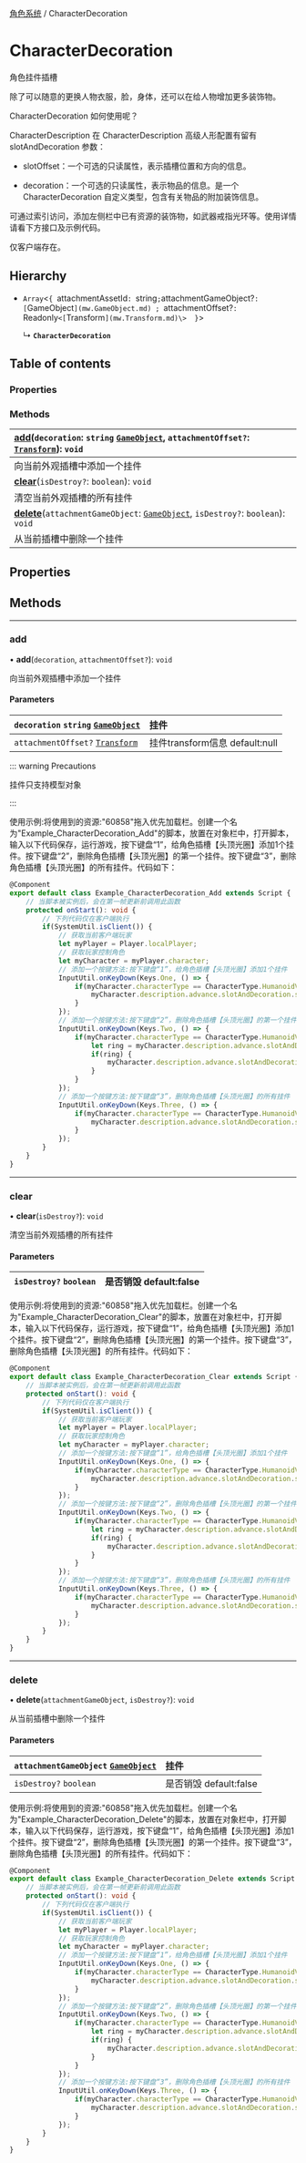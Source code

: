 [角色系统](../groups/角色系统.角色系统.md) / CharacterDecoration

# CharacterDecoration <Badge type="tip" text="Class" /> <Score text="CharacterDecoration" />

角色挂件插槽

除了可以随意的更换人物衣服，脸，身体，还可以在给人物增加更多装饰物。

CharacterDecoration 如何使用呢？

CharacterDescription 在 CharacterDescription 高级人形配置有留有 slotAndDecoration 参数：

- slotOffset：一个可选的只读属性，表示插槽位置和方向的信息。

- decoration：一个可选的只读属性，表示物品的信息。是一个 CharacterDecoration 自定义类型，包含有关物品的附加装饰信息。

可通过索引访问，添加左侧栏中已有资源的装饰物，如武器戒指光环等。使用详情请看下方接口及示例代码。

仅客户端存在。

## Hierarchy

- `Array`<`{ `attachmentAssetId`: `string` ; `attachmentGameObject?`: [`GameObject`](mw.GameObject.md) ; `attachmentOffset?`: `Readonly`<[`Transform`](mw.Transform.md)\>  }`\>

  ↳ **`CharacterDecoration`**

## Table of contents

### Properties <Score text="Properties" /> 

### Methods <Score text="Methods" /> 
| **[add](mw.CharacterDecoration.md#add)**(`decoration`: `string`  [`GameObject`](mw.GameObject.md), `attachmentOffset?`: [`Transform`](mw.Transform.md)): `void`   |
| :-----|
| 向当前外观插槽中添加一个挂件|
| **[clear](mw.CharacterDecoration.md#clear)**(`isDestroy?`: `boolean`): `void`   |
| 清空当前外观插槽的所有挂件|
| **[delete](mw.CharacterDecoration.md#delete)**(`attachmentGameObject`: [`GameObject`](mw.GameObject.md), `isDestroy?`: `boolean`): `void`   |
| 从当前插槽中删除一个挂件|

## Properties

## Methods

___

### add <Score text="add" /> 

• **add**(`decoration`, `attachmentOffset?`): `void` 

向当前外观插槽中添加一个挂件

#### Parameters

| `decoration` `string`  [`GameObject`](mw.GameObject.md) | 挂件 |
| :------ | :------ |
| `attachmentOffset?` [`Transform`](mw.Transform.md) | 挂件transform信息 default:null |


::: warning Precautions

挂件只支持模型对象

:::

<span style="font-size: 14px;">
使用示例:将使用到的资源:"60858"拖入优先加载栏。创建一个名为"Example_CharacterDecoration_Add"的脚本，放置在对象栏中，打开脚本，输入以下代码保存，运行游戏，按下键盘“1”，给角色插槽【头顶光圈】添加1个挂件。按下键盘“2”，删除角色插槽【头顶光圈】的第一个挂件。按下键盘“3”，删除角色插槽【头顶光圈】的所有挂件。代码如下：
</span>

```ts
@Component
export default class Example_CharacterDecoration_Add extends Script {
    // 当脚本被实例后，会在第一帧更新前调用此函数
    protected onStart(): void {
        // 下列代码仅在客户端执行
        if(SystemUtil.isClient()) {
            // 获取当前客户端玩家
            let myPlayer = Player.localPlayer;
            // 获取玩家控制角色
            let myCharacter = myPlayer.character;
            // 添加一个按键方法:按下键盘“1”，给角色插槽【头顶光圈】添加1个挂件
            InputUtil.onKeyDown(Keys.One, () => {
                if(myCharacter.characterType == CharacterType.HumanoidV2) {
                    myCharacter.description.advance.slotAndDecoration.slot[HumanoidSlotType.Rings].decoration.add("60858", new Transform(new Vector(0, 0, MathUtil.randomInt(0, 100)), Rotation.zero, Vector.one.multiply(0.1)));
                }
            });
            // 添加一个按键方法:按下键盘“2”，删除角色插槽【头顶光圈】的第一个挂件
            InputUtil.onKeyDown(Keys.Two, () => {
                if(myCharacter.characterType == CharacterType.HumanoidV2) {
                    let ring = myCharacter.description.advance.slotAndDecoration.slot[HumanoidSlotType.Rings].decoration[0].attachmentGameObject;
                    if(ring) {
                        myCharacter.description.advance.slotAndDecoration.slot[HumanoidSlotType.Rings].decoration.delete(ring, true);
                    }
                }
            });
            // 添加一个按键方法:按下键盘“3”，删除角色插槽【头顶光圈】的所有挂件
            InputUtil.onKeyDown(Keys.Three, () => {
                if(myCharacter.characterType == CharacterType.HumanoidV2) {
                    myCharacter.description.advance.slotAndDecoration.slot[HumanoidSlotType.Rings].decoration.clear(true);
                }
            });
        }
    }
}
```

___

### clear <Score text="clear" /> 

• **clear**(`isDestroy?`): `void` 

清空当前外观插槽的所有挂件

#### Parameters

| `isDestroy?` `boolean` | 是否销毁 default:false |
| :------ | :------ |


<span style="font-size: 14px;">
使用示例:将使用到的资源:"60858"拖入优先加载栏。创建一个名为"Example_CharacterDecoration_Clear"的脚本，放置在对象栏中，打开脚本，输入以下代码保存，运行游戏，按下键盘“1”，给角色插槽【头顶光圈】添加1个挂件。按下键盘“2”，删除角色插槽【头顶光圈】的第一个挂件。按下键盘“3”，删除角色插槽【头顶光圈】的所有挂件。代码如下：
</span>

```ts
@Component
export default class Example_CharacterDecoration_Clear extends Script {
    // 当脚本被实例后，会在第一帧更新前调用此函数
    protected onStart(): void {
        // 下列代码仅在客户端执行
        if(SystemUtil.isClient()) {
            // 获取当前客户端玩家
            let myPlayer = Player.localPlayer;
            // 获取玩家控制角色
            let myCharacter = myPlayer.character;
            // 添加一个按键方法:按下键盘“1”，给角色插槽【头顶光圈】添加1个挂件
            InputUtil.onKeyDown(Keys.One, () => {
                if(myCharacter.characterType == CharacterType.HumanoidV2) {
                    myCharacter.description.advance.slotAndDecoration.slot[HumanoidSlotType.Rings].decoration.add("60858", new Transform(new Vector(0, 0, MathUtil.randomInt(0, 100)), Rotation.zero, Vector.one.multiply(0.1)));
                }
            });
            // 添加一个按键方法:按下键盘“2”，删除角色插槽【头顶光圈】的第一个挂件
            InputUtil.onKeyDown(Keys.Two, () => {
                if(myCharacter.characterType == CharacterType.HumanoidV2) {
                    let ring = myCharacter.description.advance.slotAndDecoration.slot[HumanoidSlotType.Rings].decoration[0].attachmentGameObject;
                    if(ring) {
                        myCharacter.description.advance.slotAndDecoration.slot[HumanoidSlotType.Rings].decoration.delete(ring, true);
                    }
                }
            });
            // 添加一个按键方法:按下键盘“3”，删除角色插槽【头顶光圈】的所有挂件
            InputUtil.onKeyDown(Keys.Three, () => {
                if(myCharacter.characterType == CharacterType.HumanoidV2) {
                    myCharacter.description.advance.slotAndDecoration.slot[HumanoidSlotType.Rings].decoration.clear(true);
                }
            });
        }
    }
}
```

___

### delete <Score text="delete" /> 

• **delete**(`attachmentGameObject`, `isDestroy?`): `void` 

从当前插槽中删除一个挂件

#### Parameters

| `attachmentGameObject` [`GameObject`](mw.GameObject.md) | 挂件 |
| :------ | :------ |
| `isDestroy?` `boolean` | 是否销毁 default:false |


<span style="font-size: 14px;">
使用示例:将使用到的资源:"60858"拖入优先加载栏。创建一个名为"Example_CharacterDecoration_Delete"的脚本，放置在对象栏中，打开脚本，输入以下代码保存，运行游戏，按下键盘“1”，给角色插槽【头顶光圈】添加1个挂件。按下键盘“2”，删除角色插槽【头顶光圈】的第一个挂件。按下键盘“3”，删除角色插槽【头顶光圈】的所有挂件。代码如下：
</span>

```ts
@Component
export default class Example_CharacterDecoration_Delete extends Script {
    // 当脚本被实例后，会在第一帧更新前调用此函数
    protected onStart(): void {
        // 下列代码仅在客户端执行
        if(SystemUtil.isClient()) {
            // 获取当前客户端玩家
            let myPlayer = Player.localPlayer;
            // 获取玩家控制角色
            let myCharacter = myPlayer.character;
            // 添加一个按键方法:按下键盘“1”，给角色插槽【头顶光圈】添加1个挂件
            InputUtil.onKeyDown(Keys.One, () => {
                if(myCharacter.characterType == CharacterType.HumanoidV2) {
                    myCharacter.description.advance.slotAndDecoration.slot[HumanoidSlotType.Rings].decoration.add("60858", new Transform(new Vector(0, 0, MathUtil.randomInt(0, 100)), Rotation.zero, Vector.one.multiply(0.1)));
                }
            });
            // 添加一个按键方法:按下键盘“2”，删除角色插槽【头顶光圈】的第一个挂件
            InputUtil.onKeyDown(Keys.Two, () => {
                if(myCharacter.characterType == CharacterType.HumanoidV2) {
                    let ring = myCharacter.description.advance.slotAndDecoration.slot[HumanoidSlotType.Rings].decoration[0].attachmentGameObject;
                    if(ring) {
                        myCharacter.description.advance.slotAndDecoration.slot[HumanoidSlotType.Rings].decoration.delete(ring, true);
                    }
                }
            });
            // 添加一个按键方法:按下键盘“3”，删除角色插槽【头顶光圈】的所有挂件
            InputUtil.onKeyDown(Keys.Three, () => {
                if(myCharacter.characterType == CharacterType.HumanoidV2) {
                    myCharacter.description.advance.slotAndDecoration.slot[HumanoidSlotType.Rings].decoration.clear(true);
                }
            });
        }
    }
}
```
